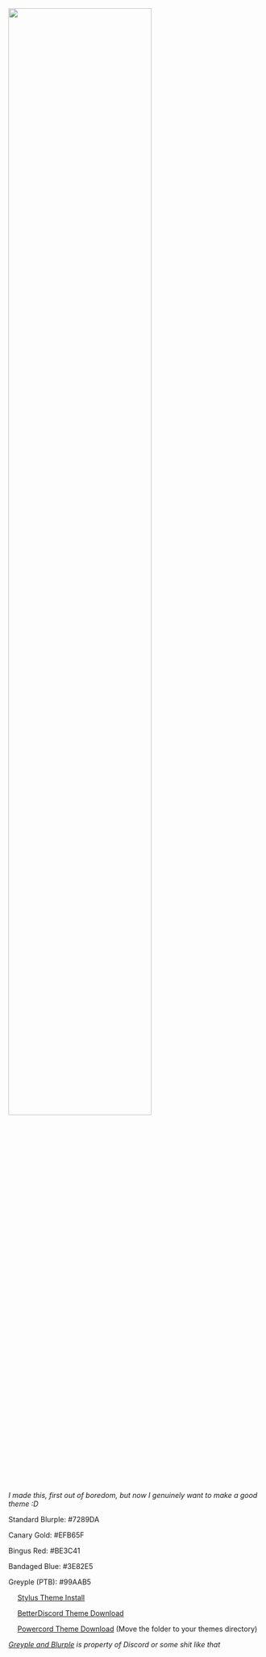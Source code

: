 <img src="https://kckarnige.github.io/femboi_owo/improved-dc-ui/banner.png" height="75%" width="75%">

*I made this, first out of boredom, but now I genuinely want to make a good theme :D*

Standard Blurple: #7289DA

Canary Gold: #EFB65F

Bingus Red: #BE3C41

Bandaged Blue: #3E82E5

Greyple (PTB): #99AAB5


<img src="https://kckarnige.github.io/res/stylus_icon.svg" height="14px" width="14px"> [Stylus Theme Install](https://raw.githubusercontent.com/kckarnige/kckarnige.github.io/master/femboi_owo/improved-dc-ui/index.user.css)

<img src="https://kckarnige.github.io/res/bd_icon.svg" height="14px" width="14px"> [BetterDiscord Theme Download](https://betterdiscord.net/ghdl/?url=https://raw.githubusercontent.com/kckarnige/kckarnige.github.io/master/femboi_owo/improved-dc-ui/improvedui.theme.css)

<img src="https://kckarnige.github.io/res/powercord.svg" height="14px" width="14px"> [Powercord Theme Download](https://downgit.github.io/#/home?url=https://github.com/kckarnige/kckarnige.github.io/tree/master/femboi_owo/improved-dc-ui/pc-improved-dc-ui) (Move the folder to your themes directory)


*[Greyple and Blurple](https://discord.com/branding) is property of Discord or some shit like that*

